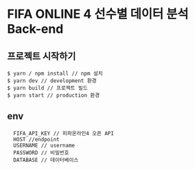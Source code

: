 # FIFA ONLINE 4 선수별 데이터 분석 Back-end

## 프로젝트 시작하기
``` shell
$ yarn / npm install // npm 설치
$ yarn dev // development 환경
$ yarn build // 프로젝트 빌드
$ yarn start // production 환경
```
## env

```
  FIFA_API_KEY // 피파온라인4 오픈 API
  HOST //endpoint
  USERNAME // username
  PASSWORD // 비밀번호
  DATABASE // 데이터베이스 
```
